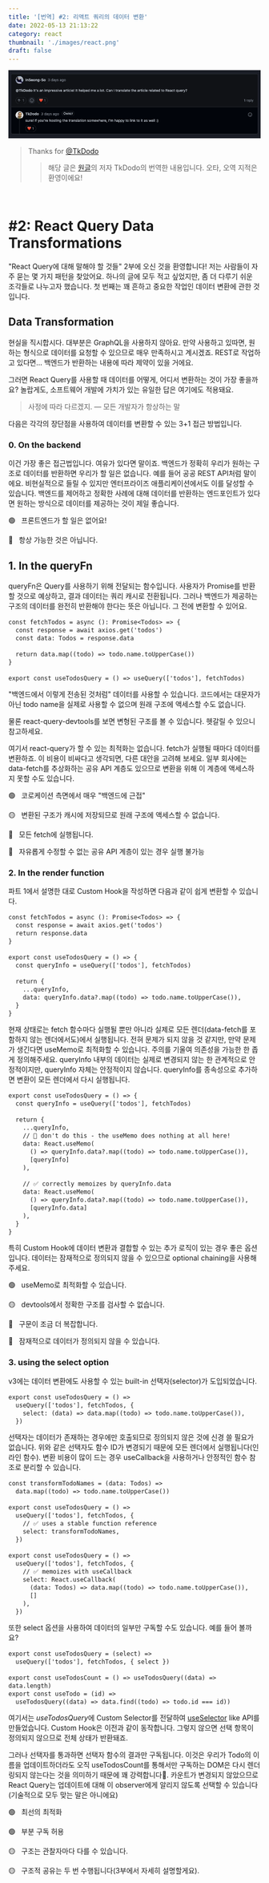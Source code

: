 ```yaml
---
title: '[번역] #2: 리액트 쿼리의 데이터 변환'
date: 2022-05-13 21:13:22
category: react
thumbnail: './images/react.png'
draft: false
---
```



<div>

<img src="./images/2022-react-00.png">

</div>

> Thanks for [@TkDodo](https://github.com/tkdodo)
>> 해당 글은 [원글](https://tkdodo.eu/blog/react-query-data-transformations)의 저자 TkDodo의 번역한 내용입니다. 오타, 오역 지적은 환영이에요!

<br>

# #2: React Query Data Transformations

"React Query에 대해 말해야 할 것들" 2부에 오신 것을 환영합니다! 저는 사람들이 자주 묻는 몇 가지 패턴을 찾았어요. 하나의 글에 모두 적고 싶었지만, 좀 더 다루기 쉬운 조각들로 나누고자 했습니다. 첫 번째는 꽤 흔하고 중요한 작업인 데이터 변환에 관한 것입니다.

## **Data Transformation**

현실을 직시합시다. 대부분은 GraphQL을 사용하지 않아요. 만약 사용하고 있따면, 원하는 형식으로 데이터를 요청할 수 있으므로 매우 만족하시고 계시겠죠. REST로 작업하고 있다면... 백엔드가 반환하는 내용에 따라 제약이 있을 거에요.

그러면 React Query를 사용할 때 데이터를 어떻게, 어디서 변환하는 것이 가장 좋을까요? 놀랍게도, 소프트웨어 개발에 가치가 있는 유일한 답은 여기에도 적용돼요.

> 사정에 따라 다르겠지.
— 모든 개발자가 항상하는 말
> 

다음은 각각의 장단점을 사용하여 데이터를 변환할 수 있는 3+1 접근 방법입니다.

### **0. On the backend**

이건 가장 좋은 접근법입니다. 여유가 있다면 말이죠. 백엔드가 정확히 우리가 원하는 구조로 데이터를 반환하면 우리가 할 일은 없습니다. 예를 들어 공공 REST API처럼 말이에요. 비현실적으로 들릴 수 있지만 엔터프라이즈 애플리케이션에서도 이를 달성할 수 있습니다. 백엔드를 제어하고 정확한 사례에 대해 데이터를 반환하는 엔드포인트가 있다면 원하는 방식으로 데이터를 제공하는 것이 제일 좋습니다.

🟢   프론트엔드가 할 일은 없어요!

🔴   항상 가능한 것은 아닙니다.

## **1. In the queryFn**

queryFn은 Query를 사용하기 위해 전달되는 함수입니다. 사용자가 Promise를 반환할 것으로 예상하고, 결과 데이터는 쿼리 캐시로 전환됩니다. 그러나 백엔드가 제공하는 구조의 데이터를 완전히 반환해야 한다는 뜻은 아닙니다. 그 전에 변환할 수 있어요.

```tsx
const fetchTodos = async (): Promise<Todos> => {
  const response = await axios.get('todos')
  const data: Todos = response.data

  return data.map((todo) => todo.name.toUpperCase())
}

export const useTodosQuery = () => useQuery(['todos'], fetchTodos)
```

"백엔드에서 이렇게 전송된 것처럼" 데이터를 사용할 수 있습니다. 코드에서는 대문자가 아닌 todo name을 실제로 사용할 수 없으며 원래 구조에 액세스할 수도 없습니다.

물론 react-query-devtools를 보면 변형된 구조를 볼 수 있습니다. 헷갈릴 수 있으니 참고하세요.

여기서 react-query가 할 수 있는 최적화는 없습니다. fetch가 실행될 때마다 데이터를 변환하죠. 이 비용이 비싸다고 생각되면, 다른 대안을 고려해 보세요. 일부 회사에는 data-fetch를 추상화하는 공유 API 계층도 있으므로 변환을 위해 이 계층에 액세스하지 못할 수도 있습니다.

🟢   코로케이션 측면에서 매우 "백엔드에 근접"

🟡   변환된 구조가 캐시에 저장되므로 원래 구조에 액세스할 수 없습니다.

🔴   모든 fetch에 실행됩니다.

🔴   자유롭게 수정할 수 없는 공유 API 계층이 있는 경우 실행 불가능

### **2. In the render function**

파트 1에서 설명한 대로 Custom Hook을 작성하면 다음과 같이 쉽게 변환할 수 있습니다.

```tsx
const fetchTodos = async (): Promise<Todos> => {
  const response = await axios.get('todos')
  return response.data
}

export const useTodosQuery = () => {
  const queryInfo = useQuery(['todos'], fetchTodos)

  return {
    ...queryInfo,
    data: queryInfo.data?.map((todo) => todo.name.toUpperCase()),
  }
}
```

현재 상태로는 fetch 함수마다 실행될 뿐만 아니라 실제로 모든 렌더(data-fetch를 포함하지 않는 렌더에서도)에서 실행됩니다. 전혀 문제가 되지 않을 것 같지만, 만약 문제가 생긴다면 useMemo로 최적화할 수 있습니다. 주의를 기울여 의존성을 가능한 한 좁게 정의해주세요. queryInfo 내부의 데이터는 실제로 변경되지 않는 한 관계적으로 안정적이지만, queryInfo 자체는 안정적이지 않습니다. queryInfo를 종속성으로 추가하면 변환이 모든 렌더에서 다시 실행됩니다.

```tsx
export const useTodosQuery = () => {
  const queryInfo = useQuery(['todos'], fetchTodos)

  return {
    ...queryInfo,
    // 🚨 don't do this - the useMemo does nothing at all here!
    data: React.useMemo(
      () => queryInfo.data?.map((todo) => todo.name.toUpperCase()),
      [queryInfo]
    ),

    // ✅ correctly memoizes by queryInfo.data
    data: React.useMemo(
      () => queryInfo.data?.map((todo) => todo.name.toUpperCase()),
      [queryInfo.data]
    ),
  }
}
```

특히 Custom Hook에 데이터 변환과 결합할 수 있는 추가 로직이 있는 경우 좋은 옵션입니다. 데이터는 잠재적으로 정의되지 않을 수 있으므로 optional chaining을 사용해 주세요.

🟢   useMemo로 최적화할 수 있습니다.

🟡   devtools에서 정확한 구조를 검사할 수 없습니다.

🔴   구문이 조금 더 복잡합니다.

🔴   잠재적으로 데이터가 정의되지 않을 수 있습니다.

### **3. using the select option**

v3에는 데이터 변환에도 사용할 수 있는 built-in 선택자(selector)가 도입되었습니다.

```tsx
export const useTodosQuery = () =>
  useQuery(['todos'], fetchTodos, {
    select: (data) => data.map((todo) => todo.name.toUpperCase()),
  })
```

선택자는 데이터가 존재하는 경우에만 호출되므로 정의되지 않은 것에 신경 쓸 필요가 없습니다. 위와 같은 선택자도 함수 ID가 변경되기 때문에 모든 렌더에서 실행됩니다(인라인 함수). 변환 비용이 많이 드는 경우 useCallback을 사용하거나 안정적인 함수 참조로 분리할 수 있습니다.

```tsx
const transformTodoNames = (data: Todos) =>
  data.map((todo) => todo.name.toUpperCase())

export const useTodosQuery = () =>
  useQuery(['todos'], fetchTodos, {
    // ✅ uses a stable function reference
    select: transformTodoNames,
  })

export const useTodosQuery = () =>
  useQuery(['todos'], fetchTodos, {
    // ✅ memoizes with useCallback
    select: React.useCallback(
      (data: Todos) => data.map((todo) => todo.name.toUpperCase()),
      []
    ),
  })
```

또한 select 옵션을 사용하여 데이터의 일부만 구독할 수도 있습니다. 예를 들어 볼까요?

```tsx
export const useTodosQuery = (select) =>
  useQuery(['todos'], fetchTodos, { select })

export const useTodosCount = () => useTodosQuery((data) => data.length)
export const useTodo = (id) =>
  useTodosQuery((data) => data.find((todo) => todo.id === id))
```

여기서는 *useTodosQuery*에 Custom Selector를 전달하여 [useSelector](https://react-redux.js.org/api/hooks#useselector) like API를 만들었습니다. Custom Hook은 이전과 같이 동작합니다. 그렇지 않으면 선택 항목이 정의되지 않으므로 전체 상태가 반환돼죠.

그러나 선택자를 통과하면 선택자 함수의 결과만 구독됩니다. 이것은 우리가 Todo의 이름을 업데이트하더라도 오직 useTodosCount를 통해서만 구독하는 DOM은 다시 렌더링되지 않는다는 것을 의미하기 때문에 꽤 강력합니다🥳. 카운트가 변경되지 않았으므로 React Query는 업데이트에 대해 이 observer에게 알리지 않도록 선택할 수 있습니다(기술적으로 모두 맞는 말은 아니에요)

🟢   최선의 최적화

🟢   부분 구독 허용

🟡   구조는 관찰자마다 다를 수 있습니다.

🟡   구조적 공유는 두 번 수행됩니다(3부에서 자세히 설명할게요).

<br>